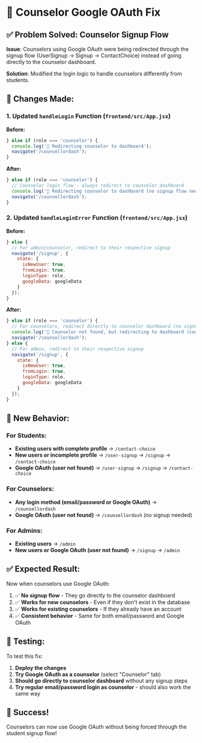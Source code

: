 # 🔧 Counselor Google OAuth Fix

## ✅ **Problem Solved: Counselor Signup Flow**

**Issue**: Counselors using Google OAuth were being redirected through the signup flow (UserSignup → Signup → ContactChoice) instead of going directly to the counselor dashboard.

**Solution**: Modified the login logic to handle counselors differently from students.

## 🔄 **Changes Made:**

### **1. Updated `handleLogin` Function (`frontend/src/App.jsx`)**

**Before:**
```javascript
} else if (role === 'counselor') {
  console.log('🚀 Redirecting counselor to dashboard');
  navigate('/counsellordash');
}
```

**After:**
```javascript
} else if (role === 'counselor') {
  // Counselor login flow - always redirect to counselor dashboard
  console.log('🚀 Redirecting counselor to dashboard (no signup flow needed)');
  navigate('/counsellordash');
}
```

### **2. Updated `handleLoginError` Function (`frontend/src/App.jsx`)**

**Before:**
```javascript
} else {
  // For admin/counselor, redirect to their respective signup
  navigate('/signup', { 
    state: { 
      isNewUser: true,
      fromLogin: true,
      loginType: role,
      googleData: googleData
    } 
  });
}
```

**After:**
```javascript
} else if (role === 'counselor') {
  // For counselors, redirect directly to counselor dashboard (no signup needed)
  console.log('🚀 Counselor not found, but redirecting to dashboard (counselors don\'t need signup)');
  navigate('/counsellordash');
} else {
  // For admin, redirect to their respective signup
  navigate('/signup', { 
    state: { 
      isNewUser: true,
      fromLogin: true,
      loginType: role,
      googleData: googleData
    } 
  });
}
```

## 🎯 **New Behavior:**

### **For Students:**
- **Existing users with complete profile** → `/contact-choice`
- **New users or incomplete profile** → `/user-signup` → `/signup` → `/contact-choice`
- **Google OAuth (user not found)** → `/user-signup` → `/signup` → `/contact-choice`

### **For Counselors:**
- **Any login method (email/password or Google OAuth)** → `/counsellordash`
- **Google OAuth (user not found)** → `/counsellordash` (no signup needed)

### **For Admins:**
- **Existing users** → `/admin`
- **New users or Google OAuth (user not found)** → `/signup` → `/admin`

## ✅ **Expected Result:**

Now when counselors use Google OAuth:
1. ✅ **No signup flow** - They go directly to the counselor dashboard
2. ✅ **Works for new counselors** - Even if they don't exist in the database
3. ✅ **Works for existing counselors** - If they already have an account
4. ✅ **Consistent behavior** - Same for both email/password and Google OAuth

## 🚀 **Testing:**

To test this fix:
1. **Deploy the changes**
2. **Try Google OAuth as a counselor** (select "Counselor" tab)
3. **Should go directly to counselor dashboard** without any signup steps
4. **Try regular email/password login as counselor** - should also work the same way

## 🎉 **Success!**

Counselors can now use Google OAuth without being forced through the student signup flow!
